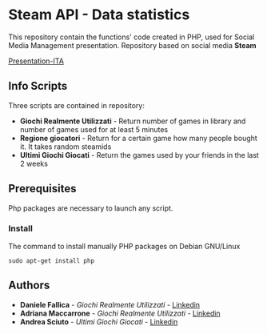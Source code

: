 # Steam API - Data statistics

This repository contain the functions' code created in PHP, used for Social Media Management presentation.
Repository based on social media **Steam**

[Presentation-ITA](https://www.slideshare.net/AndreaSciuto4/utilizzo-api-steam)

## Info Scripts

Three scripts are contained in repository:
* **Giochi Realmente Utilizzati** - Return number of games in library and number of games used for at least 5 minutes
* **Regione giocatori** - Return for a certain game how many people bought it. It takes random steamids
* **Ultimi Giochi Giocati** - Return the games used by your friends in the last 2 weeks

## Prerequisites

Php packages are necessary to launch any script.

### Install

The command to install manually PHP packages on Debian GNU/Linux 
```
sudo apt-get install php
```
## Authors

* **Daniele Fallica** - *Giochi Realmente Utilizzati* - [Linkedin](https://www.linkedin.com/in/daniele-fallica-40b0ab157)
* **Adriana Maccarrone** - *Giochi Realmente Utilizzati* - [Linkedin](https://www.linkedin.com/in/adriana-maccarrone-11129b153)
* **Andrea Sciuto** - *Ultimi Giochi Giocati* - [Linkedin](https://www.linkedin.com/in/andrea-sciuto-0594b6136)
